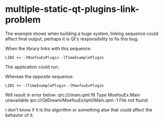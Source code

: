 # multiple-static-qt-plugins-link-problem
The example shows when building a huge system, linking sequence could affect final output, perhaps it is Qt's responsibility to fix this bug.

When the library links with this sequence:

```
LIBS += -lMoefouExPlugin -lTimeExamplePlugin
```

The application could run.

Whereas the *opposite* sequence:

```
LIBS += -lTimeExamplePlugin -lMoefouExPlugin
```

Will result in error below:
qrc:///main.qml:16 Type MoefouEx.Main unavailable
qrc:///QtDream/MoefouEx/qml/Main.qml:-1 File not found

I don't know if it is the algorithm or something else that could affect the behavior of it.
